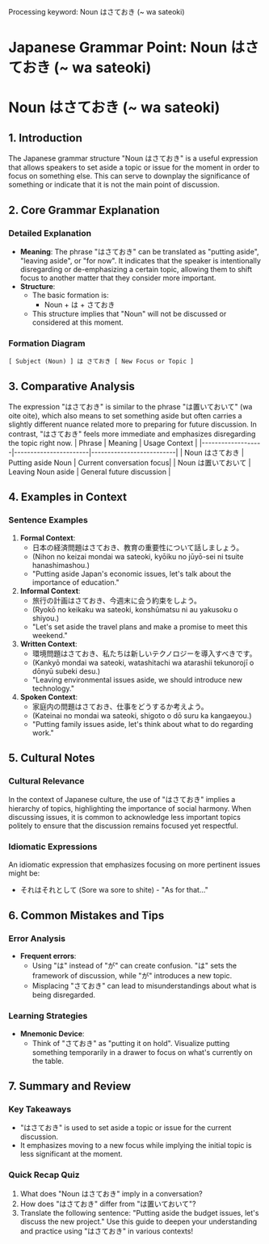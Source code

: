 Processing keyword: Noun はさておき (~ wa sateoki)
# Japanese Grammar Point: Noun はさておき (~ wa sateoki)
# Noun はさておき (~ wa sateoki)
## 1. Introduction
The Japanese grammar structure "Noun はさておき" is a useful expression that allows speakers to set aside a topic or issue for the moment in order to focus on something else. This can serve to downplay the significance of something or indicate that it is not the main point of discussion.
## 2. Core Grammar Explanation
### Detailed Explanation
- **Meaning**: The phrase "はさておき" can be translated as "putting aside", "leaving aside", or "for now". It indicates that the speaker is intentionally disregarding or de-emphasizing a certain topic, allowing them to shift focus to another matter that they consider more important.
- **Structure**: 
  - The basic formation is:
    - Noun + は + さておき
  - This structure implies that "Noun" will not be discussed or considered at this moment.
### Formation Diagram
```
[ Subject (Noun) ] は さておき [ New Focus or Topic ]
```
## 3. Comparative Analysis
The expression "はさておき" is similar to the phrase "は置いておいて" (wa oite oite), which also means to set something aside but often carries a slightly different nuance related more to preparing for future discussion. In contrast, "はさておき" feels more immediate and emphasizes disregarding the topic right now.
| Phrase            | Meaning                | Usage Context            |
|-------------------|-----------------------|--------------------------|
| Noun はさておき    | Putting aside Noun     | Current conversation focus|
| Noun は置いておいて | Leaving Noun aside    | General future discussion |
## 4. Examples in Context
### Sentence Examples
1. **Formal Context**:
   - 日本の経済問題はさておき、教育の重要性について話しましょう。
   - (Nihon no keizai mondai wa sateoki, kyōiku no jūyō-sei ni tsuite hanashimashou.)
   - "Putting aside Japan's economic issues, let's talk about the importance of education."
2. **Informal Context**:
   - 旅行の計画はさておき、今週末に会う約束をしよう。
   - (Ryokō no keikaku wa sateoki, konshūmatsu ni au yakusoku o shiyou.)
   - "Let's set aside the travel plans and make a promise to meet this weekend."
3. **Written Context**:
   - 環境問題はさておき、私たちは新しいテクノロジーを導入すべきです。
   - (Kankyō mondai wa sateoki, watashitachi wa atarashii tekunorojī o dōnyū subeki desu.)
   - "Leaving environmental issues aside, we should introduce new technology."
4. **Spoken Context**:
   - 家庭内の問題はさておき、仕事をどうするか考えよう。
   - (Kateinai no mondai wa sateoki, shigoto o dō suru ka kangaeyou.)
   - "Putting family issues aside, let's think about what to do regarding work."
## 5. Cultural Notes
### Cultural Relevance
In the context of Japanese culture, the use of "はさておき" implies a hierarchy of topics, highlighting the importance of social harmony. When discussing issues, it is common to acknowledge less important topics politely to ensure that the discussion remains focused yet respectful.
### Idiomatic Expressions
An idiomatic expression that emphasizes focusing on more pertinent issues might be:
- それはそれとして (Sore wa sore to shite) - "As for that..."
## 6. Common Mistakes and Tips
### Error Analysis
- **Frequent errors**: 
  - Using "は" instead of "が" can create confusion. "は" sets the framework of discussion, while "が" introduces a new topic. 
  - Misplacing "さておき" can lead to misunderstandings about what is being disregarded.
### Learning Strategies
- **Mnemonic Device**: 
  - Think of "さておき" as "putting it on hold". Visualize putting something temporarily in a drawer to focus on what's currently on the table.
## 7. Summary and Review
### Key Takeaways
- "はさておき" is used to set aside a topic or issue for the current discussion.
- It emphasizes moving to a new focus while implying the initial topic is less significant at the moment.
### Quick Recap Quiz
1. What does "Noun はさておき" imply in a conversation?
2. How does "はさておき" differ from "は置いておいて"?
3. Translate the following sentence: "Putting aside the budget issues, let's discuss the new project." 
Use this guide to deepen your understanding and practice using "はさておき" in various contexts!
